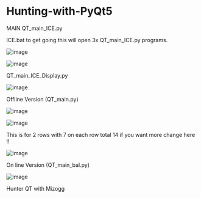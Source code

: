 # Hunting-with-PyQt5

MAIN QT_main_ICE.py

ICE.bat to get going this will open 3x QT_main_ICE.py programs.

![image](https://user-images.githubusercontent.com/88630056/210181282-5b6599ca-d6bb-452f-9e67-27cb1cbcf213.png)

![image](https://user-images.githubusercontent.com/88630056/210181263-639737f5-9ce2-44fc-8532-5d07ebfc3137.png)

QT_main_ICE_Display.py

![image](https://user-images.githubusercontent.com/88630056/210436557-14ec2c09-9a74-4cd2-aca7-7d74b74d05d1.png)


Offline Version (QT_main.py)

![image](https://user-images.githubusercontent.com/88630056/209983456-2bf1b358-a729-43c8-9b3f-dc3af8394e2d.png)

![image](https://user-images.githubusercontent.com/88630056/209684288-0d1f4578-832a-4fe4-a37b-cbf8d4ba7441.png)

This is for 2 rows with 7 on each row total 14 if you want more change here !!

![image](https://user-images.githubusercontent.com/88630056/209684330-23dfe48e-db02-4fdc-8746-8b14bd1de148.png)


On line Version (QT_main_bal.py)

![image](https://user-images.githubusercontent.com/88630056/209581731-13fcea00-405a-4db6-9d50-a464c651b6f0.png)



Hunter QT with Mizogg
